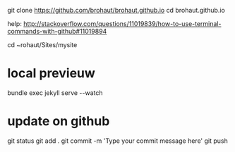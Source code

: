 git clone https://github.com/brohaut/brohaut.github.io
cd brohaut.github.io


help: http://stackoverflow.com/questions/11019839/how-to-use-terminal-commands-with-github#11019894

cd ~rohaut/Sites/mysite

# local previeuw
bundle exec jekyll serve --watch   

# update on github
git status
git add .
git commit -m 'Type your commit message here'
git push

